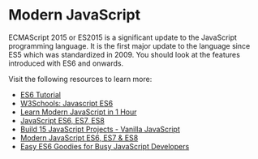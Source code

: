 # Modern JavaScript

ECMAScript 2015 or ES2015 is a significant update to the JavaScript programming language. It is the first major update to the language since ES5 which was standardized in 2009. You should look at the features introduced with ES6 and onwards.

Visit the following resources to learn more:

- [ES6 Tutorial](https://www.javascripttutorial.net/es6/)
- [W3Schools: Javascript ES6](https://www.w3schools.com/js/js_es6.asp)
- [Learn Modern JavaScript in 1 Hour](https://www.youtube.com/watch?v=NCwa_xi0Uuc)
- [JavaScript ES6, ES7, ES8](https://www.youtube.com/watch?v=nZ1DMMsyVyI)
- [Build 15 JavaScript Projects - Vanilla JavaScript](https://www.youtube.com/watch?v=3PHXvlpOkf4)
- [Modern JavaScript ES6, ES7 & ES8](https://codeloop.org/learn-modern-javascript-es6-es7-es8)
- [Easy ES6 Goodies for Busy JavaScript Developers](https://thenewstack.io/fat-arrow-points-way-easy-es6-goodies-busy-js-devs/)
